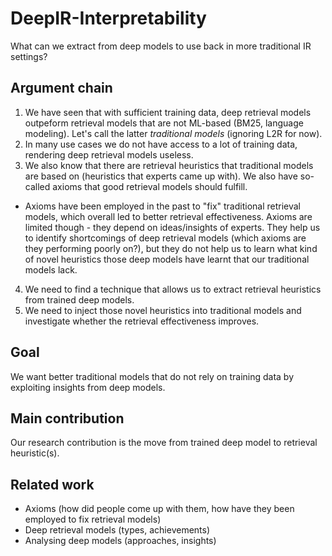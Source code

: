 # DeepIR-Interpretability
What can we extract from deep models to use back in more traditional IR settings?

## Argument chain
1. We have seen that with sufficient training data, deep retrieval models outpeform retrieval models that are not ML-based (BM25, language modeling). Let's call the latter *traditional models* (ignoring L2R for now).
2. In many use cases we do not have access to a lot of training data, rendering deep retrieval models useless.
3. We also know that there are retrieval heuristics that traditional models are based on (heuristics that experts came up with). We also have so-called axioms that good retrieval models should fulfill.
  - Axioms have been employed in the past to "fix" traditional retrieval models, which overall led to better retrieval effectiveness. Axioms are limited though - they depend on ideas/insights of experts. They help us to identify shortcomings of deep retrieval models (which axioms are they performing poorly on?), but they do not help us to learn what kind of novel heuristics those deep models have learnt that our traditional models lack.
4. We need to find a technique that allows us to extract retrieval heuristics from trained deep models.
5. We need to inject those novel heuristics into traditional models and investigate whether the retrieval effectiveness improves.

## Goal
We want better traditional models that do not rely on training data by exploiting insights from deep models.

## Main contribution
Our research contribution is the move from trained deep model to retrieval heuristic(s).

## Related work
- Axioms (how did people come up with them, how have they been employed to fix retrieval models)
- Deep retrieval models (types, achievements)
- Analysing deep models (approaches, insights)
